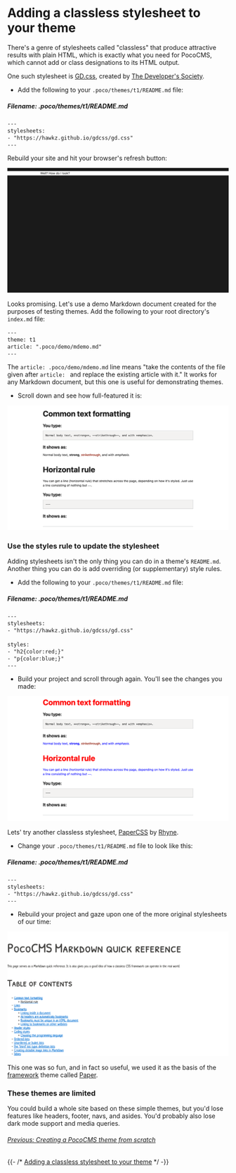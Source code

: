 # Adding a classless stylesheet to your theme

There's a genre of stylesheets called "classless" that
produce attractive results with plain HTML, which is
exactly what you need for PocoCMS, which cannot 
add or class designations to its HTML output.

One such stylesheet is [GD.css](https://gdcss.netlify.app/), created by [The Developer's Society](https://www.dev.ngo/).

* Add the following to your `.poco/themes/t1/README.md` file:

##### Filename: **.poco/themes/t1/README.md**

```
---
stylesheets:
- "https://hawkz.github.io/gdcss/gd.css"
---
```

Rebuild your site and hit your browser's refresh button:

![Theme with GD.css added](img/minimal-t1-gd-css.png)

Looks promising. Let's use a demo Markdown document created for the purposes
of testing themes. Add the following to your root directory's `index.md` file:

```
---
theme: t1 
article: ".poco/demo/mdemo.md"
---
```
The `article: .poco/demo/mdemo.md` line means "take the contents
of the file given after `article: ` and replace the existing 
article with it." It works for any Markdown document, but this
one is useful for demonstrating themes.

* Scroll down and see how full-featured it is:


![Full document showing all features of GD.css](img/minimal-t1-gd-css-demo.png)


### Use the styles rule to update the stylesheet

Adding stylesheets isn't the only thing you can do in
a theme's `README.md`. Another thing you can do is
add overriding (or supplementary) style rules.

* Add the following to your `.poco/themes/t1/README.md` file:

##### Filename: **.poco/themes/t1/README.md**

```
---
stylesheets:
- "https://hawkz.github.io/gdcss/gd.css"

styles:
- "h2{color:red;}"
- "p{color:blue;}"
---
```
* Build your project and scroll through again. You'll see
the changes you made:

![Screenshot of page after updating to red h2s and blue body text](img/t1-style-rules-demo.png)



Lets' try another classless stylesheet, 
[PaperCSS](https://github.com/papercss/papercss) 
by [Rhyne](https://www.vlaservich.com/).


* Change your `.poco/themes/t1/README.md` file to look like this:

##### Filename: **.poco/themes/t1/README.md**

```
---
stylesheets:
- "https://hawkz.github.io/gdcss/gd.css"
---
```

* Rebuild your project and gaze upon one of the more
original stylesheets of our time:

![The PaperCSS stylesheet in all its glory](img/paper-css-raw.png)

This one was so fun, and in fact so useful, we used it as the basis
of the [framework](theme-framework.html) theme called
[Paper](https://pococms.com/docs/demos/paper.html).

### These themes are limited

You could build a whole site based on these simple themes,
but you'd lose features like headers, footer, navs, and asides.
You'd probably also lose dark mode support and media queries.

###### [Previous: Creating a PocoCMS theme from scratch](img/th-create-from-scratch.html)

{{- /* [Adding a classless stylesheet to your theme](th-add-classless-css.html) */ -}}








